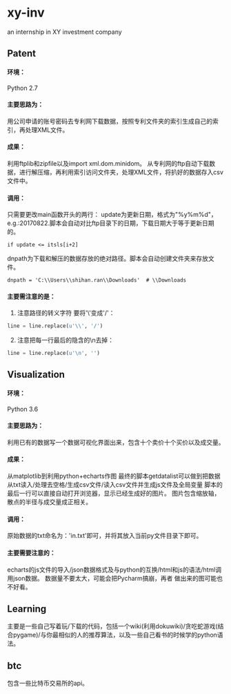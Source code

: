 # xy-inv
an internship in XY investment company


## Patent 
#### 环境：
Python 2.7
#### 主要思路为：
用公司申请的账号密码去专利网下载数据，按照专利文件夹的索引生成自己的索引，再处理XML文件。
#### 成果：
利用ftplib和zipfile以及import xml.dom.minidom。
从专利网的ftp自动下载数据，进行解压缩，再利用索引访问文件夹，处理XML文件，将扒好的数据存入csv文件中。
#### 调用：
只需要更改main函数开头的两行：
update为更新日期，格式为"%y%m%d"，e.g.:20170822.脚本会自动对比ftp目录下的日期，下载日期大于等于更新日期的。
```
if update <= itsls[i+2]
```
dnpath为下载和解压的数据存放的绝对路径。脚本会自动创建文件夹来存放文件。
```
dnpath = 'C:\\Users\\shihan.ran\\Downloads'  # \\Downloads
```
#### 主要需注意的是：</u>
1. 注意路径的转义字符 要将'\\'变成'/'：
```python
line = line.replace(u'\\', '/')
```
2. 注意把每一行最后的隐含的\n去掉：
```python
line = line.replace(u'\n', '')
```

## Visualization
#### 环境：
Python 3.6
#### 主要思路为：
利用已有的数据写一个数据可视化界面出来，包含十个卖价十个买价以及成交量。
#### 成果：
从matplotlib到利用python+echarts作图
最终的脚本getdatalist可以做到把数据从txt读入/处理去空格/生成csv文件/读入csv文件并生成js文件及全局变量
脚本的最后一行可以直接自动打开浏览器，显示已经生成好的图片。
图片包含缩放轴，散点的半径与成交量成正相关。
#### 调用：
原始数据的txt命名为：'in.txt'即可，并将其放入当前py文件目录下即可。
#### 主要需要注意的：
echarts的js文件的导入/json数据格式及与python的互换/html和js的语法/html调用json数据。
数据量不要太大，可能会把Pycharm搞崩，再者 做出来的图可能也不好看。

## Learning
主要是一些自己写着玩/下载的代码，包括一个wiki(利用dokuwiki)/贪吃蛇游戏(结合pygame)/与你最相似的人的推荐算法，以及一些自己看书的时候学的python语法。

## btc
包含一些比特币交易所的api。
